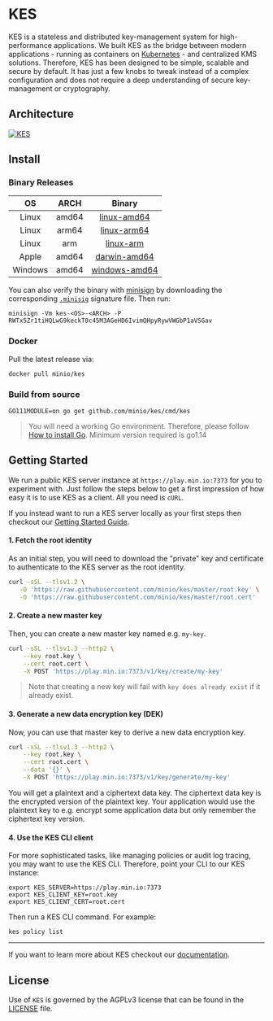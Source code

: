 # KES
KES is a stateless and distributed key-management system for high-performance applications. We built KES as the bridge between modern applications - running as containers on [Kubernetes](https://kubernetes.io) - and centralized KMS solutions. Therefore, KES has been designed to be simple, scalable and secure by default. It has just a few knobs to tweak instead of a complex configuration and does not require a deep understanding of secure key-management or cryptography.

## Architecture
[![KES](https://raw.githubusercontent.com/minio/kes/master/.github/arch.png)](https://min.io)

## Install

### Binary Releases

| OS      | ARCH  | Binary                                                                                       |
|:-------:|:-----:|:--------------------------------------------------------------------------------------------:|
| Linux   | amd64 | [linux-amd64](https://github.com/minio/kes/releases/latest/download/kes-linux-amd64)         |
| Linux   | arm64 | [linux-arm64](https://github.com/minio/kes/releases/latest/download/kes-linux-arm64)         |
| Linux   | arm   | [linux-arm](https://github.com/minio/kes/releases/latest/download/kes-linux-arm)             |
| Apple   | amd64 | [darwin-amd64](https://github.com/minio/kes/releases/latest/download/kes-darwin-amd64)       |
| Windows | amd64 | [windows-amd64](https://github.com/minio/kes/releases/latest/download/kes-windows-amd64.exe) |

You can also verify the binary with [minisign](https://jedisct1.github.io/minisign/) by downloading the corresponding [`.minisig`](https://github.com/minio/kes/releases/latest) signature file. Then run:
```
minisign -Vm kes-<OS>-<ARCH> -P RWTx5Zr1tiHQLwG9keckT0c45M3AGeHD6IvimQHpyRywVWGbP1aVSGav
```

### Docker

Pull the latest release via:
```
docker pull minio/kes
```

### Build from source

```
GO111MODULE=on go get github.com/minio/kes/cmd/kes
```
> You will need a working Go environment. Therefore, please follow [How to install Go](https://golang.org/doc/install).
> Minimum version required is go1.14

## Getting Started

We run a public KES server instance at `https://play.min.io:7373` for you to experiment with.
Just follow the steps below to get a first impression of how easy it is to use KES as a client.
All you need is `cURL`.

If you instead want to run a KES server locally as your first steps then checkout our
[Getting Started Guide](https://github.com/minio/kes/wiki/Getting-Started).

#### 1. Fetch the root identity

As an initial step, you will need to download the "private" key and certificate
to authenticate to the KES server as the root identity.
```sh
curl -sSL --tlsv1.2 \
   -O 'https://raw.githubusercontent.com/minio/kes/master/root.key' \
   -O 'https://raw.githubusercontent.com/minio/kes/master/root.cert'
```

#### 2. Create a new master key

Then, you can create a new master key named e.g. `my-key`.
```sh
curl -sSL --tlsv1.3 --http2 \
    --key root.key \
    --cert root.cert \
    -X POST 'https://play.min.io:7373/v1/key/create/my-key'
```
> Note that creating a new key will fail with `key does already exist` if it already exist.

#### 3. Generate a new data encryption key (DEK)

Now, you can use that master key to derive a new data encryption key.
```sh
curl -sSL --tlsv1.3 --http2 \
    --key root.key \
    --cert root.cert \
    --data '{}' \
    -X POST 'https://play.min.io:7373/v1/key/generate/my-key'
```
You will get a plaintext and a ciphertext data key. The ciphertext data
key is the encrypted version of the plaintext key. Your application would
use the plaintext key to e.g. encrypt some application data but only remember
the ciphertext key version.

#### 4. Use the KES CLI client

For more sophisticated tasks, like managing policies or audit log tracing, you
may want to use the KES CLI. Therefore, point your CLI to our KES instance:
```
export KES_SERVER=https://play.min.io:7373
export KES_CLIENT_KEY=root.key
export KES_CLIENT_CERT=root.cert
```

Then run a KES CLI command. For example:
```
kes policy list
```

***

If you want to learn more about KES checkout our [documentation](https://github.com/minio/kes/wiki).

## License
Use of `KES` is governed by the AGPLv3 license that can be found in the [LICENSE](./LICENSE) file.
